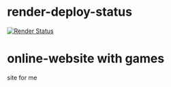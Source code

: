 # render-deploy-status
[![Render Status](https://img.shields.io/badge/dynamic/json?url=https%3A%2F%2Frender-deploy-status.onrender.com%2Fsrv-clhcej58td7s73bnn9p0&query=%24.status&style=for-the-badge&logo=Render&label=Render)](https://webgames-xkr0.onrender.com/)
# online-website with games
site for me
